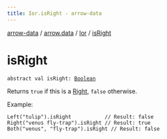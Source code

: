 ```yaml
---
title: Ior.isRight - arrow-data
---
```


[arrow-data](../../index.html) / [arrow.data](../index.html) / [Ior](index.html) / [isRight](./is-right.html)

# isRight

`abstract val isRight: `[`Boolean`](https://kotlinlang.org/api/latest/jvm/stdlib/kotlin/-boolean/index.html)

Returns `true` if this is a [Right](-right/index.html), `false` otherwise.

Example:

```
Left("tulip").isRight           // Result: false
Right("venus fly-trap").isRight // Result: true
Both("venus", "fly-trap").isRight // Result: false
```

